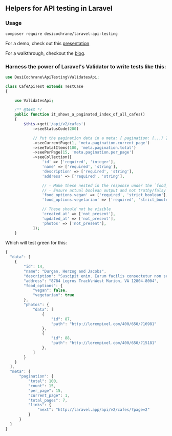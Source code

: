 ## Helpers for API testing in Laravel

### Usage
    composer require desicochrane/laravel-api-testing
    

For a demo, check out this [presentation](https://prezi.com/-bceczai8pmn/lumen-fractal/)

For a walkthrough, checkout the [blog](http://valuehacking.io/2015/09/05/api-testing-in-laravel-5.html).
    
    
### Harness the power of Laravel's Validator to write tests like this:

```php
use DesiCochrane\ApiTesting\ValidatesApi;

class CafeApiTest extends TestCase
{

    use ValidatesApi;

    /** @test */
    public function it_shows_a_paginated_index_of_all_cafes()
    {
        $this->get('/api/v2/cafes')
            ->seeStatusCode(200)

            // Put the pagination data in a meta: { pagination: {...} } namespace
            ->seeCurrentPage(1, 'meta.pagination.current_page')
            ->seeTotalItems(100, 'meta.pagination.total')
            ->seePerPage(15, 'meta.pagination.per_page')
            ->seeCollection([
                'id' => ['required', 'integer'],
                'name' => ['required', 'string'],
                'description' => ['required', 'string'],
                'address' => ['required', 'string'],

                // - Make these nested in the response under the `food_options` namespace
                // - Ensure actual boolean output and not truthy/falsy integers
                'food_options.vegan' => ['required', 'strict_boolean'],
                'food_options.vegetarian' => ['required', 'strict_boolean'],

                // These should not be visible
                'created_at' => ['not_present'],
                'updated_at' => ['not_present'],
                'photos' => ['not_present'],
            ]);
    }
```

Which will test green for this:

```javascript
{
  "data": [
    {
        "id": 14,
        "name": "Durgan, Herzog and Jacobs",
        "description": "Suscipit enim. Earum facilis consectetur non sed ipsam oditaut.",
        "address": "8784 Legros Track\nWest Marion, VA 12804-8004",
        "food_options": {
            "vegan": false,
            "vegetarian": true
        },
        "photos": {
            "data": [
                {
                    "id": 87,
                    "path": "http://lorempixel.com/400/650/?16981"
                },
                {
                    "id": 88,
                    "path": "http://lorempixel.com/400/650/?15181"
                },
            ]
        }
    }
  ],
  "meta": {
      "pagination": {
          "total": 100,
          "count": 15,
          "per_page": 15,
          "current_page": 1,
          "total_pages": 7,
          "links": {
              "next": "http://laravel.app/api/v2/cafes/?page=2"
          }
      }
  }
}
```
